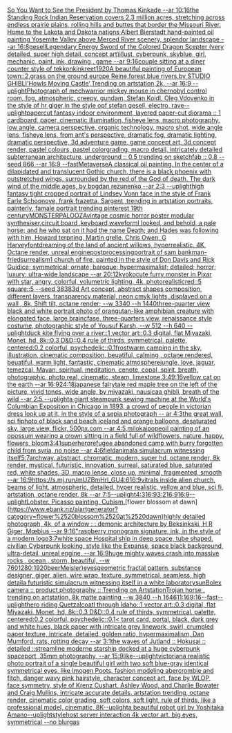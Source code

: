 [So You Want to See the President by Thomas Kinkade --ar 10:16](https://www.ebank.nz/aiartgenerator?category=So%2520You%2520Want%2520to%2520See%2520the%2520President%2520by%2520Thomas%2520Kinkade%2520--ar%252010%3A16)[the Standing Rock Indian Reservation covers 2.3 million acres, stretching across endless prairie plains, rolling hills and buttes that border the Missouri River. Home to the Lakota and Dakota nations Albert Bierstadt hand-painted oil painting Yosemite Valley above Merced River scenery, splendor landscape --ar 16:8](https://www.ebank.nz/aiartgenerator?category=the%2520Standing%2520Rock%2520Indian%2520Reservation%2520covers%25202.3%2520million%2520acres%2C%2520stretching%2520across%2520endless%2520prairie%2520plains%2C%2520rolling%2520hills%2520and%2520buttes%2520that%2520border%2520the%2520Missouri%2520River.%2520Home%2520to%2520the%2520Lakota%2520and%2520Dakota%2520nations%2520Albert%2520Bierstadt%2520hand-painted%2520oil%2520painting%2520Yosemite%2520Valley%2520above%2520Merced%2520River%2520scenery%2C%2520splendor%2520landscape%2520--ar%252016%3A8)[gesell](https://www.ebank.nz/aiartgenerator?category=gesell)[Legendary Energy Sword of the Colored Dragon Scepter (very detailed, super high detail, concept art)](https://www.ebank.nz/aiartgenerator?category=Legendary%2520Energy%2520Sword%2520of%2520the%2520Colored%2520Dragon%2520Scepter%2520%28very%2520detailed%2C%2520super%2520high%2520detail%2C%2520concept%2520art%29)[illust, cyberpunk, skyblue, girl, mechanic, paint, ink, drawing , game --ar 9:16](https://www.ebank.nz/aiartgenerator?category=illust%2C%2520cyberpunk%2C%2520skyblue%2C%2520girl%2C%2520mechanic%2C%2520paint%2C%2520ink%2C%2520drawing%2520%2C%2520game%2520--ar%25209%3A16)[couple sitting at a diner counter style of tekkonkinkreet](https://www.ebank.nz/aiartgenerator?category=couple%2520sitting%2520at%2520a%2520diner%2520counter%2520style%2520of%2520tekkonkinkreet)[1920](https://www.ebank.nz/aiartgenerator?category=1920)[A beautiful painting of European town::2,grass on the ground,europe Reine,forest,blue rivers,by STUDIO GHIBLI'Howls Moving Castle',Trending on artstation,2k, --ar 16:9 --uplight](https://www.ebank.nz/aiartgenerator?category=A%2520beautiful%2520painting%2520of%2520European%2520town%3A%3A2%2Cgrass%2520on%2520the%2520ground%2Ceurope%2520Reine%2Cforest%2Cblue%2520rivers%2Cby%2520STUDIO%2520GHIBLI%27Howls%2520Moving%2520Castle%27%2CTrending%2520on%2520artstation%2C2k%2C%2520--ar%252016%3A9%2520--uplight)[Photograph of mechwarrior mickey mouse in chernobyl control room, fog, atmospheric, creepy,  gundam,  Stefan Koidl, Oleg Vdovenko in the style of hr giger,in the style opf stefan gesell, electro, rave](https://www.ebank.nz/aiartgenerator?category=Photograph%2520of%2520mechwarrior%2520mickey%2520mouse%2520in%2520chernobyl%2520control%2520room%2C%2520fog%2C%2520atmospheric%2C%2520creepy%2C%2520%2520gundam%2C%2520%2520Stefan%2520Koidl%2C%2520Oleg%2520Vdovenko%2520in%2520the%2520style%2520of%2520hr%2520giger%2Cin%2520the%2520style%2520opf%2520stefan%2520gesell%2C%2520electro%2C%2520rave)[--uplight](https://www.ebank.nz/aiartgenerator?category=--uplight)[papercut fantasy indoor environment, layered paper-cut diorama :: 1 cardboard, paper, cinematic illumination, fisheye lens, macro photography, low angle, camera perspective, organic technology, macro shot, wide angle lens, fisheye lens, from ant's perspective, dramatic fog, dramatic lighting, dramatic perspective, 3d adventure game, game concept art, 3d concept render, pastel colours, pastel colorgrading, macro detail, intricately detailed subterranean architecture, underground :: 0.5  trending on sketchfab :: 0.8 --seed 866 --ar 16:9 --fast](https://www.ebank.nz/aiartgenerator?category=papercut%2520fantasy%2520indoor%2520environment%2C%2520layered%2520paper-cut%2520diorama%2520%3A%3A%25201%2520cardboard%2C%2520paper%2C%2520cinematic%2520illumination%2C%2520fisheye%2520lens%2C%2520macro%2520photography%2C%2520low%2520angle%2C%2520camera%2520perspective%2C%2520organic%2520technology%2C%2520macro%2520shot%2C%2520wide%2520angle%2520lens%2C%2520fisheye%2520lens%2C%2520from%2520ant%27s%2520perspective%2C%2520dramatic%2520fog%2C%2520dramatic%2520lighting%2C%2520dramatic%2520perspective%2C%25203d%2520adventure%2520game%2C%2520game%2520concept%2520art%2C%25203d%2520concept%2520render%2C%2520pastel%2520colours%2C%2520pastel%2520colorgrading%2C%2520macro%2520detail%2C%2520intricately%2520detailed%2520subterranean%2520architecture%2C%2520underground%2520%3A%3A%25200.5%2520%2520trending%2520on%2520sketchfab%2520%3A%3A%25200.8%2520--seed%2520866%2520--ar%252016%3A9%2520--fast)[Metaverse](https://www.ebank.nz/aiartgenerator?category=Metaverse)[A classical oil painting. In the center of a dilapidated and translucent Gothic church, there is a black phoenix with outstretched wings, surrounded by the red of the God of death. The dark wind of the middle ages, by bogdan rezunenko --ar 2:3 --uplight](https://www.ebank.nz/aiartgenerator?category=A%2520classical%2520oil%2520painting.%2520In%2520the%2520center%2520of%2520a%2520dilapidated%2520and%2520translucent%2520Gothic%2520church%2C%2520there%2520is%2520a%2520black%2520phoenix%2520with%2520outstretched%2520wings%2C%2520surrounded%2520by%2520the%2520red%2520of%2520the%2520God%2520of%2520death.%2520The%2520dark%2520wind%2520of%2520the%2520middle%2520ages%2C%2520by%2520bogdan%2520rezunenko%2520--ar%25202%3A3%2520--uplight)[high fantasy tight cropped portrait of Lindsey Vonn face in the style of Frank Earle Schoonove, frank frazetta, Sargent, trending in artstation portraits, painterly, famale portrait trending pinterest 19th century](https://www.ebank.nz/aiartgenerator?category=high%2520fantasy%2520tight%2520cropped%2520portrait%2520of%2520Lindsey%2520Vonn%2520face%2520in%2520the%2520style%2520of%2520Frank%2520Earle%2520Schoonove%2C%2520frank%2520frazetta%2C%2520Sargent%2C%2520trending%2520in%2520artstation%2520portraits%2C%2520painterly%2C%2520famale%2520portrait%2520trending%2520pinterest%252019th%2520century)[](https://www.ebank.nz/aiartgenerator?category=)[MONSTERPALOOZA](https://www.ebank.nz/aiartgenerator?category=MONSTERPALOOZA)[vintage cosmic horror poster modular synthesiser,circuit board ,keyboard,waveform](https://www.ebank.nz/aiartgenerator?category=vintage%2520cosmic%2520horror%2520poster%2520modular%2520synthesiser%2Ccircuit%2520board%2520%2Ckeyboard%2Cwaveform)[I looked, and behold, a pale horse; and he who sat on it had the name Death; and Hades was following with him, Howard terpning, Martin grelle, Chris Owen, G Harvey](https://www.ebank.nz/aiartgenerator?category=I%2520looked%2C%2520and%2520behold%2C%2520a%2520pale%2520horse%3B%2520and%2520he%2520who%2520sat%2520on%2520it%2520had%2520the%2520name%2520Death%3B%2520and%2520Hades%2520was%2520following%2520with%2520him%2C%2520Howard%2520terpning%2C%2520Martin%2520grelle%2C%2520Chris%2520Owen%2C%2520G%2520Harvey)[font](https://www.ebank.nz/aiartgenerator?category=font)[dreaming of the land of ancient willows, hyperrealistic, 4K, Octane render, unreal engine](https://www.ebank.nz/aiartgenerator?category=dreaming%2520of%2520the%2520land%2520of%2520ancient%2520willows%2C%2520hyperrealistic%2C%25204K%2C%2520Octane%2520render%2C%2520unreal%2520engine)[postprocessing](https://www.ebank.nz/aiartgenerator?category=postprocessing)[portrait of sam bankman-fried](https://www.ebank.nz/aiartgenerator?category=portrait%2520of%2520sam%2520bankman-fried)[surrealism](https://www.ebank.nz/aiartgenerator?category=surrealism)[1 church of fire, painted in the style of Don Davis and Rick Guidice; symmetrical; ornate; baroque; hypermaximalist; detailed; horror; luxury; ultra-wide landscape --ar 20:12](https://www.ebank.nz/aiartgenerator?category=1%2520church%2520of%2520fire%2C%2520painted%2520in%2520the%2520style%2520of%2520Don%2520Davis%2520and%2520Rick%2520Guidice%3B%2520symmetrical%3B%2520ornate%3B%2520baroque%3B%2520hypermaximalist%3B%2520detailed%3B%2520horror%3B%2520luxury%3B%2520ultra-wide%2520landscape%2520--ar%252020%3A12)[kyoko](https://www.ebank.nz/aiartgenerator?category=kyoko)[cute furry monster in Pixar with star, angry, colorful, volumetric lighting, 4k, photorealistic](https://www.ebank.nz/aiartgenerator?category=cute%2520furry%2520monster%2520in%2520Pixar%2520with%2520star%2C%2520angry%2C%2520colorful%2C%2520volumetric%2520lighting%2C%25204k%2C%2520photorealistic)[red::5 square::5 --seed 3838](https://www.ebank.nz/aiartgenerator?category=red%3A%3A5%2520square%3A%3A5%2520--seed%25203838)[3d Art concept, abstract shapes composition, different layers, transparency material, neon cmyk lights, displayed on a wall , 8k, Shift tilt, octane render; --w 3340 --h 1440](https://www.ebank.nz/aiartgenerator?category=3d%2520Art%2520concept%2C%2520abstract%2520shapes%2520composition%2C%2520different%2520layers%2C%2520transparency%2520material%2C%2520neon%2520cmyk%2520lights%2C%2520displayed%2520on%2520a%2520wall%2520%2C%25208k%2C%2520Shift%2520tilt%2C%2520octane%2520render%3B%2520--w%25203340%2520--h%25201440)[three-quarter view black and white portrait photo of orangutan-like amphibian creature with elongated face, large braincfase, three-quarters view, renaissance style costume, photographic style of Yousuf Karsh, --w 512 --h 640 --uplight](https://www.ebank.nz/aiartgenerator?category=three-quarter%2520view%2520black%2520and%2520white%2520portrait%2520photo%2520of%2520orangutan-like%2520amphibian%2520creature%2520with%2520elongated%2520face%2C%2520large%2520braincfase%2C%2520three-quarters%2520view%2C%2520renaissance%2520style%2520costume%2C%2520photographic%2520style%2520of%2520Yousuf%2520Karsh%2C%2520--w%2520512%2520--h%2520640%2520--uplight)[duck kite flying over a river::1 vector art::0.3 digital, flat Miyazaki, Monet, hd, 8k::0.3 D&D::0.4 rule of thirds, symmetrical, palette, centered:0.2 colorful, psychedelic::0.1](https://www.ebank.nz/aiartgenerator?category=duck%2520kite%2520flying%2520over%2520a%2520river%3A%3A1%2520vector%2520art%3A%3A0.3%2520digital%2C%2520flat%2520Miyazaki%2C%2520Monet%2C%2520hd%2C%25208k%3A%3A0.3%2520D%26D%3A%3A0.4%2520rule%2520of%2520thirds%2C%2520symmetrical%2C%2520palette%2C%2520centered%3A0.2%2520colorful%2C%2520psychedelic%3A%3A0.1)[frost](https://www.ebank.nz/aiartgenerator?category=frost)[warm camping in the sky, illustration, cinematic composition, beuatiful, calming , octane rendered, beuatiful, warm light, fantastic, cinematic atmosphere](https://www.ebank.nz/aiartgenerator?category=warm%2520camping%2520in%2520the%2520sky%2C%2520illustration%2C%2520cinematic%2520composition%2C%2520beuatiful%2C%2520calming%2520%2C%2520octane%2520rendered%2C%2520beuatiful%2C%2520warm%2520light%2C%2520fantastic%2C%2520cinematic%2520atmosphere)[jungle, love, jaguar, temezcal, Mayan, spiritual, meditation, cenote, copal, spirit, breath, photographic, photo real, cinematic, steam, limestone,](https://www.ebank.nz/aiartgenerator?category=jungle%2C%2520love%2C%2520jaguar%2C%2520temezcal%2C%2520Mayan%2C%2520spiritual%2C%2520meditation%2C%2520cenote%2C%2520copal%2C%2520spirit%2C%2520breath%2C%2520photographic%2C%2520photo%2520real%2C%2520cinematic%2C%2520steam%2C%2520limestone%2C)[3:4](https://www.ebank.nz/aiartgenerator?category=3%3A4)[9:16](https://www.ebank.nz/aiartgenerator?category=9%3A16)[yellow cat on the earth --ar 16:9](https://www.ebank.nz/aiartgenerator?category=yellow%2520cat%2520on%2520the%2520earth%2520--ar%252016%3A9)[24:18](https://www.ebank.nz/aiartgenerator?category=24%3A18)[japanese fairytale red maple tree on the left of the picture, vivid tones, wide angle, by miyazaki, nausicaa ghibli, breath of the wild --ar 2:5 --uplight](https://www.ebank.nz/aiartgenerator?category=japanese%2520fairytale%2520red%2520maple%2520tree%2520on%2520the%2520left%2520of%2520the%2520picture%2C%2520vivid%2520tones%2C%2520wide%2520angle%2C%2520by%2520miyazaki%2C%2520nausicaa%2520ghibli%2C%2520breath%2520of%2520the%2520wild%2520--ar%25202%3A5%2520--uplight)[a giant steampunk sewing machine at the World's Columbian Exposition in Chicago in 1893, a crowd of people in victorian dress look up at it, in the style of a sepia photograph -- ar 4:3](https://www.ebank.nz/aiartgenerator?category=a%2520giant%2520steampunk%2520sewing%2520machine%2520at%2520the%2520World%27s%2520Columbian%2520Exposition%2520in%2520Chicago%2520in%25201893%2C%2520a%2520crowd%2520of%2520people%2520in%2520victorian%2520dress%2520look%2520up%2520at%2520it%2C%2520in%2520the%2520style%2520of%2520a%2520sepia%2520photograph%2520--%2520ar%25204%3A3)[the great wall, sci fi](https://www.ebank.nz/aiartgenerator?category=the%2520great%2520wall%2C%2520sci%2520fi)[photo of black sand beach iceland and orange balloons, desaturated sky, large view, flickr, 500px.com --ar 4:5](https://www.ebank.nz/aiartgenerator?category=photo%2520of%2520black%2520sand%2520beach%2520iceland%2520and%2520orange%2520balloons%2C%2520desaturated%2520sky%2C%2520large%2520view%2C%2520flickr%2C%2520500px.com%2520--ar%25204%3A5)[,milokai](https://www.ebank.nz/aiartgenerator?category=%2Cmilokai)[pope](https://www.ebank.nz/aiartgenerator?category=pope)[oil painting of an opossum wearing a crown sitting in a field full of wildflowers, nature, happy, flowers, bloom](https://www.ebank.nz/aiartgenerator?category=oil%2520painting%2520of%2520an%2520opossum%2520wearing%2520a%2520crown%2520sitting%2520in%2520a%2520field%2520full%2520of%2520wildflowers%2C%2520nature%2C%2520happy%2C%2520flowers%2C%2520bloom)[3:4](https://www.ebank.nz/aiartgenerator?category=3%3A4)[1](https://www.ebank.nz/aiartgenerator?category=1)[superhero](https://www.ebank.nz/aiartgenerator?category=superhero)[](https://www.ebank.nz/aiartgenerator?category=)[refugee abandoned camp with burry forgotten child from syria,  no noise --ar 4:6](https://www.ebank.nz/aiartgenerator?category=refugee%2520abandoned%2520camp%2520with%2520burry%2520forgotten%2520child%2520from%2520syria%2C%2520%2520no%2520noise%2520--ar%25204%3A6)[field](https://www.ebank.nz/aiartgenerator?category=field)[animal](https://www.ebank.nz/aiartgenerator?category=animal)[a simulacrum witnessing itself](https://www.ebank.nz/aiartgenerator?category=a%2520simulacrum%2520witnessing%2520itself)[5:7](https://www.ebank.nz/aiartgenerator?category=5%3A7)[archway, abstract, chromatic, modern, super hd, octane render, 8k render, mystical, futuristic, innovation, surreal, saturated blue, saturated red, white shades, 3D, macro lense, close up, minimal, fragmented, smooth --ar 16:9](https://www.ebank.nz/aiartgenerator?category=archway%2C%2520abstract%2C%2520chromatic%2C%2520modern%2C%2520super%2520hd%2C%2520octane%2520render%2C%25208k%2520render%2C%2520mystical%2C%2520futuristic%2C%2520innovation%2C%2520surreal%2C%2520saturated%2520blue%2C%2520saturated%2520red%2C%2520white%2520shades%2C%25203D%2C%2520macro%2520lense%2C%2520close%2520up%2C%2520minimal%2C%2520fragmented%2C%2520smooth%2520--ar%252016%3A9)[<https://s.mj.run/mUZBmHrl_GU>](https://www.ebank.nz/aiartgenerator?category=%3Chttps%3A//s.mj.run/mUZBmHrl_GU%3E)[4:6](https://www.ebank.nz/aiartgenerator?category=4%3A6)[16:9](https://www.ebank.nz/aiartgenerator?category=16%3A9)[vitrals inside alien church, beams of light, atmospheric, detailed, hyper realistic, yellow and blue, sci fi, artstation, octane render, 8k --ar 7:5](https://www.ebank.nz/aiartgenerator?category=vitrals%2520inside%2520alien%2520church%2C%2520beams%2520of%2520light%2C%2520atmospheric%2C%2520detailed%2C%2520hyper%2520realistic%2C%2520yellow%2520and%2520blue%2C%2520sci%2520fi%2C%2520artstation%2C%2520octane%2520render%2C%25208k%2520--ar%25207%3A5)[--uplight](https://www.ebank.nz/aiartgenerator?category=--uplight)[4:3](https://www.ebank.nz/aiartgenerator?category=4%3A3)[16:9](https://www.ebank.nz/aiartgenerator?category=16%3A9)[3:2](https://www.ebank.nz/aiartgenerator?category=3%3A2)[16:9](https://www.ebank.nz/aiartgenerator?category=16%3A9)[16:9](https://www.ebank.nz/aiartgenerator?category=16%3A9)[--uplight](https://www.ebank.nz/aiartgenerator?category=--uplight)[Lobster. Picasso painting. Cubism.](https://www.ebank.nz/aiartgenerator?category=Lobster.%2520Picasso%2520painting.%2520Cubism.)[flower blossom at dawn](https://www.ebank.nz/aiartgenerator?category=flower%2520blossom%2520at%2520dawn)[highly detailed photograph, 4k, of a window : : demonic architecture by Beksinkski, H R Giger, Mœbius --ar 9:16](https://www.ebank.nz/aiartgenerator?category=highly%2520detailed%2520photograph%2C%25204k%2C%2520of%2520a%2520window%2520%3A%2520%3A%2520demonic%2520architecture%2520by%2520Beksinkski%2C%2520H%2520R%2520Giger%2C%2520M%C5%93bius%2520--ar%25209%3A16)["raspberry monogram signature, ink, in the style of a modern logo](https://www.ebank.nz/aiartgenerator?category=%22raspberry%2520monogram%2520signature%2C%2520ink%2C%2520in%2520the%2520style%2520of%2520a%2520modern%2520logo)[3:7](https://www.ebank.nz/aiartgenerator?category=3%3A7)[white space Hospital ship in deep space, tube shaped, civilian Cyberpunk looking, style like the Expanse, space black background, ultra-detail, unreal engine, --ar 16:9](https://www.ebank.nz/aiartgenerator?category=white%2520space%2520Hospital%2520ship%2520in%2520deep%2520space%2C%2520tube%2520shaped%2C%2520civilian%2520Cyberpunk%2520looking%2C%2520style%2520like%2520the%2520Expanse%2C%2520space%2520black%2520background%2C%2520ultra-detail%2C%2520unreal%2520engine%2C%2520--ar%252016%3A9)[huge mighty waves crash into massive rocks , ocean , storm, beautiful,  --w 760](https://www.ebank.nz/aiartgenerator?category=huge%2520mighty%2520waves%2520crash%2520into%2520massive%2520rocks%2520%2C%2520ocean%2520%2C%2520storm%2C%2520beautiful%2C%2520%2520--w%2520760)[1280:1920](https://www.ebank.nz/aiartgenerator?category=1280%3A1920)[beer](https://www.ebank.nz/aiartgenerator?category=beer)[Meisler)](https://www.ebank.nz/aiartgenerator?category=Meisler%29)[eyes](https://www.ebank.nz/aiartgenerator?category=eyes)[geometric fractal pattern, substance designer, giger, alien, wire wrap, texture, symmetrical, seamless, high detail](https://www.ebank.nz/aiartgenerator?category=geometric%2520fractal%2520pattern%2C%2520substance%2520designer%2C%2520giger%2C%2520alien%2C%2520wire%2520wrap%2C%2520texture%2C%2520symmetrical%2C%2520seamless%2C%2520high%2520detail)[a futuristic simulacrum witnessing itself in a white laboratory](https://www.ebank.nz/aiartgenerator?category=a%2520futuristic%2520simulacrum%2520witnessing%2520itself%2520in%2520a%2520white%2520laboratory)[sun](https://www.ebank.nz/aiartgenerator?category=sun)[Bolex camera :: product photography :: Trending on Artstation](https://www.ebank.nz/aiartgenerator?category=Bolex%2520camera%2520%3A%3A%2520product%2520photography%2520%3A%3A%2520Trending%2520on%2520Artstation)[Trojan horse , trending on artstation, 8k matte painting --w 3840 --h 1646](https://www.ebank.nz/aiartgenerator?category=Trojan%2520horse%2520%2C%2520trending%2520on%2520artstation%2C%25208k%2520matte%2520painting%2520--w%25203840%2520--h%25201646)[11:16](https://www.ebank.nz/aiartgenerator?category=11%3A16)[9:16](https://www.ebank.nz/aiartgenerator?category=9%3A16)[--fast](https://www.ebank.nz/aiartgenerator?category=--fast)[--uplight](https://www.ebank.nz/aiartgenerator?category=--uplight)[hero riding Quetzalcoatl through Idaho::1 vector art::0.3 digital, flat Miyazaki, Monet, hd, 8k::0.3 D&D::0.4 rule of thirds, symmetrical, palette, centered:0.2 colorful, psychedelic::0.1](https://www.ebank.nz/aiartgenerator?category=hero%2520riding%2520Quetzalcoatl%2520through%2520Idaho%3A%3A1%2520vector%2520art%3A%3A0.3%2520digital%2C%2520flat%2520Miyazaki%2C%2520Monet%2C%2520hd%2C%25208k%3A%3A0.3%2520D%26D%3A%3A0.4%2520rule%2520of%2520thirds%2C%2520symmetrical%2C%2520palette%2C%2520centered%3A0.2%2520colorful%2C%2520psychedelic%3A%3A0.1)[< tarot card, portal, black, dark grey and white hues, black paper with intricate grey linework, swirl, crumpled paper texture, intricate, detailed, golden ratio, hypermaximalism, Dan Mumford, rats, rotting decay --ar 3:1](https://www.ebank.nz/aiartgenerator?category=%3C%2520tarot%2520card%2C%2520portal%2C%2520black%2C%2520dark%2520grey%2520and%2520white%2520hues%2C%2520black%2520paper%2520with%2520intricate%2520grey%2520linework%2C%2520swirl%2C%2520crumpled%2520paper%2520texture%2C%2520intricate%2C%2520detailed%2C%2520golden%2520ratio%2C%2520hypermaximalism%2C%2520Dan%2520Mumford%2C%2520rats%2C%2520rotting%2520decay%2520--ar%25203%3A1)[the waves of Jutland :: Hokusai :: detailed ::](https://www.ebank.nz/aiartgenerator?category=the%2520waves%2520of%2520Jutland%2520%3A%3A%2520Hokusai%2520%3A%3A%2520detailed%2520%3A%3A)[streamline moderne starship docked at a huge cyberpunk spaceport, 35mm photography, --ar 15:9](https://www.ebank.nz/aiartgenerator?category=streamline%2520moderne%2520starship%2520docked%2520at%2520a%2520huge%2520cyberpunk%2520spaceport%2C%252035mm%2520photography%2C%2520--ar%252015%3A9)[like](https://www.ebank.nz/aiartgenerator?category=like)[--uplight](https://www.ebank.nz/aiartgenerator?category=--uplight)[victorian](https://www.ebank.nz/aiartgenerator?category=victorian)[a realistic photo portrait of a single beautiful girl with two soft blue-gray identical symmetrical eyes, like Imogen Poots, fashion modeling abercrombie and fitch, danger wavy pink hairstyle, character concept art, face by WLOP, face symmetry, style of Krenz Cushart, Ashley Wood, and Charlie Bowater and Craig Mullins, intricate accurate details, artstation trending, octane render, cinematic color grading, soft colors, soft light, rule of thirds, like a professional model, cinematic, 8K](https://www.ebank.nz/aiartgenerator?category=a%2520realistic%2520photo%2520portrait%2520of%2520a%2520single%2520beautiful%2520girl%2520with%2520two%2520soft%2520blue-gray%2520identical%2520symmetrical%2520eyes%2C%2520like%2520Imogen%2520Poots%2C%2520fashion%2520modeling%2520abercrombie%2520and%2520fitch%2C%2520danger%2520wavy%2520pink%2520hairstyle%2C%2520character%2520concept%2520art%2C%2520face%2520by%2520WLOP%2C%2520face%2520symmetry%2C%2520style%2520of%2520Krenz%2520Cushart%2C%2520Ashley%2520Wood%2C%2520and%2520Charlie%2520Bowater%2520and%2520Craig%2520Mullins%2C%2520intricate%2520accurate%2520details%2C%2520artstation%2520trending%2C%2520octane%2520render%2C%2520cinematic%2520color%2520grading%2C%2520soft%2520colors%2C%2520soft%2520light%2C%2520rule%2520of%2520thirds%2C%2520like%2520a%2520professional%2520model%2C%2520cinematic%2C%25208K)[--uplight](https://www.ebank.nz/aiartgenerator?category=--uplight)[](https://www.ebank.nz/aiartgenerator?category=)[a beautiful robot girl by Yoshitaka Amano](https://www.ebank.nz/aiartgenerator?category=a%2520beautiful%2520robot%2520girl%2520by%2520Yoshitaka%2520Amano)[--uplight](https://www.ebank.nz/aiartgenerator?category=--uplight)[style](https://www.ebank.nz/aiartgenerator?category=style)[host server interaction 4k vector art, big eyes, symmetrical --no blur](https://www.ebank.nz/aiartgenerator?category=host%2520server%2520interaction%25204k%2520vector%2520art%2C%2520big%2520eyes%2C%2520symmetrical%2520--no%2520blur)[gas](https://www.ebank.nz/aiartgenerator?category=gas)